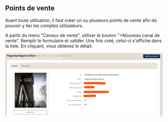 ## Points de vente

Avant toute utilisation, il faut créer un ou plusieurs points de vente afin de pouvoir y lier les comptes utilisateurs.

A partir du menu "Canaux de vente", utiliser le bouton "+Nouveau canal de vente". Remplir le formulaire et valider. Une fois créé, celui-ci s'affiche dans la liste. En cliquant, vous obtenez le détail.

<img src="../Images/Administration/SalesChannel.png" alt="Canal de vente" class="shadow-sm" />
